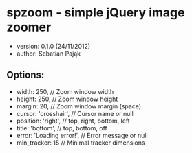 spzoom - simple jQuery image zoomer
===================================

*   version: 0.1.0 (24/11/2012)
*   author: Sebatian Pająk

Options:
--------

*   width:       250,              // Zoom window width
*   height:      250,              // Zoom window height
*   margin:      20,               // Zoom window margin (space)
*   cursor:      'crosshair',      // Cursor name or null
*   position:    'right',          // top, right, bottom, left
*   title:       'bottom',         // top, bottom, off
*   error:       'Loading error!', // Error message or null
*   min_tracker: 15                // Minimal tracker dimensions

